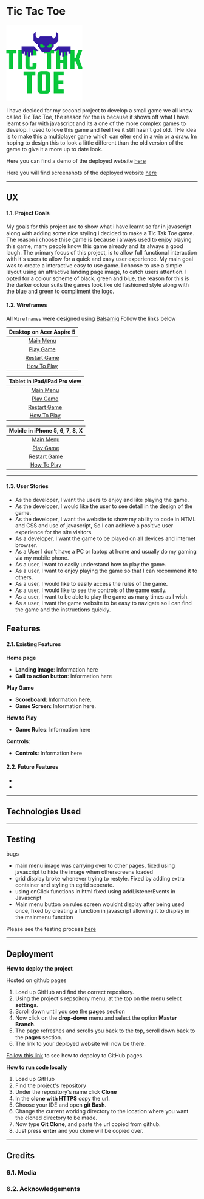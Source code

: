 # Tic Tac Toe

![Tic Tac Toe](documents/images//tictaktoe-logo.png)

I have decided for my second project to develop a small game we all know called Tic Tac Toe, the reason for the is because it shows off
what I have learnt so far with javascript and its a one of the more complex games to develop. I used to love this game and feel like 
it still hasn't got old. THe idea is to make this a multiplayer game which can eiter end in a win or a draw. Im hoping to design this
to look a little different than the old version of the game to give it a more up to date look.

Here you can find a demo of the deployed website [here](https://mat2801.github.io/project2-tic-tac-toe/)

Here you will find screenshots of the deployed website [here](documents/screenshots//)

---

## UX

#### 1.1. Project Goals
My goals for this project are to show what i have learnt so far in javascript along with adding some nice styling
i decided to make a Tic Tak Toe game. The reason i choose thise game is because i always used to enjoy playing this 
game, many people know this game already and its always a good laugh. The primary focus of this project, is to allow full 
functional interaction with it's users to allow for a quick and easy user experience. 
My main goal was to create a interactive easy to use game. I choose to use a simple layout using an attractive landing page image, 
to catch users attention. I opted for a colour scheme of black, green and blue, the reason for this is the darker colour suits
the games look like old fashioned style along with the blue and green to compliment the logo. 


#### 1.2. Wireframes

All ```Wireframes``` were designed using [Balsamiq](https://balsamiq.com/) Follow the links below 

|      Desktop on Acer Aspire 5     |
|      :-----:      |
|[Main Menu](documents/Wireframes//Desktop-mainmenu.PNG)|
|[Play Game](documents/Wireframes//Desktop-gamescreen.PNG)|
|[Restart Game](documents/Wireframes//Desktop-restartgame.PNG)|
|[How To Play](documents/Wireframes//Desktop-howtoplay.PNG)|

|      Tablet in iPad/iPad Pro view     |
|      :-----:      |
|[Main Menu](documents/Wireframes//Tablet-mainmenu.PNG)|
|[Play Game](documents/Wireframes//Tablet-gamescreen.PNG)|
|[Restart Game](documents/Wireframes//Tablet-restartgame.PNG)|
|[How To Play](documents/Wireframes//Tablet-howtoplay.PNG)|

|      Mobile in iPhone 5, 6, 7, 8, X     |
|      :-----:      |
|[Main Menu](documents/Wireframes//Mobile-mainmenu.PNG)|
|[Play Game](documents/Wireframes//Mobile-gamescreen.PNG)|
|[Restart Game](documents/Wireframes//Mobile-restartgame.PNG)|
|[How To Play](documents/Wireframes//Mobile-howtoplay.PNG)|

---

#### 1.3. User Stories
 
- As the developer, I want the users to enjoy and like playing the game.
- As the developer, I would like the user to see detail in the design of the game. 
- As the developer, I want the website to show my ability to code in HTML and CSS and use of javascript, So I can achieve a positive user experience for the site visitors.
- As a developer, I want the game to be played on all devices and internet browser. 
- As a User I don't have a PC or laptop at home and usually do my gaming via my mobile phone.
- As a user, I want to easily understand how to play the game.
- As a user, I want to enjoy playing the game so that I can recommend it to others.
- As a user, I would like to easily access the rules of the game. 
- As a user, I would like to see the controls of the game easily.
- As a user, I want to be able to play the game as many times as I wish.
- As a user, I want the game website to be easy to navigate so I can find the game and the instructions quickly.
 
## Features

#### 2.1. Existing Features

**Home page**

- **Landing Image**: Information here
- **Call to action button**: Information here

**Play Game**

- **Scoreboard**: Information here.
- **Game Screen**: Information here.

**How to Play**

- **Game Rules**: Information here

**Controls**:

- **Controls**: Information here
 

#### 2.2. Future Features
- 
- 

---

## Technologies Used


---

## Testing

bugs
- main menu image was carrying over to other pages, fixed using javascript to hide the image when otherscreens loaded
- grid display broke whenever trying to restyle. Fixed by adding extra container and styling th egrid seperate.
- using onClick functions in html fixed using addListenerEvents in Javascript
- Main menu button on rules screen wouldnt display after being used once, fixed by creating a function in javascript allowing it to display in the mainmenu function

Please see the testing process [here]()

---

## Deployment

**How to deploy the project**

Hosted on github pages

1. Load up GitHub and find the correct repository.
2. Using the project's repsoitory menu, at the top on the menu select **settings**.
3. Scroll down until you see the **pages** section
4. Now click on the **drop-down** menu and select the option **Master Branch**.
5. The page refreshes and scrolls you back to the top, scroll down back to the **pages** section.
6. The link to your deployed website will now be there.

[Follow this link](https://docs.github.com/en/pages/getting-started-with-github-pages/configuring-a-publishing-source-for-your-github-pages-site) to see how to depoloy to GitHub pages. 

**How to run code locally**

1. Load up GitHub
2. Find the project's repository
3. Under the repository's name click **Clone**
4. In the **clone with HTTPS** copy the url.
5. Choose your IDE and open **git Bash**.
6. Change the current working directory to the location where you want the cloned directory to be made.
7. Now type **Git Clone**, and paste the url copied from github.
8. Just press **enter** and you clone will be copied over.

---

## Credits


### 6.1. Media


### 6.2. Acknowledgements
